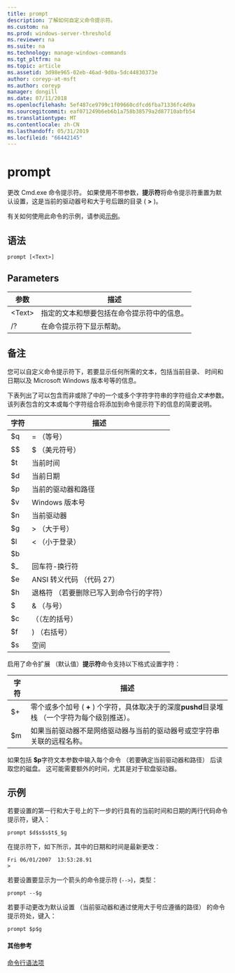 ```yaml
---
title: prompt
description: 了解如何自定义命令提示符。
ms.custom: na
ms.prod: windows-server-threshold
ms.reviewer: na
ms.suite: na
ms.technology: manage-windows-commands
ms.tgt_pltfrm: na
ms.topic: article
ms.assetid: 3d98e965-02eb-46ad-9d0a-5dc44830373e
author: coreyp-at-msft
ms.author: coreyp
manager: dongill
ms.date: 07/11/2018
ms.openlocfilehash: 5ef487ce9799c1f09660cdfcd6fba71336fc4d9a
ms.sourcegitcommit: eaf071249b6eb6b1a758b38579a2d87710abfb54
ms.translationtype: MT
ms.contentlocale: zh-CN
ms.lasthandoff: 05/31/2019
ms.locfileid: "66442145"
---
```

# <a name="prompt"></a>prompt



更改 Cmd.exe 命令提示符。 如果使用不带参数，**提示符**将命令提示符重置为默认设置，这是当前的驱动器号和大于号后跟的目录 ( **>** )。

有关如何使用此命令的示例，请参阅[示例](#BKMK_examples)。

## <a name="syntax"></a>语法

```
prompt [<Text>]
```

## <a name="parameters"></a>Parameters

|参数|描述|
|---------|-----------|
|\<Text>|指定的文本和想要包括在命令提示符中的信息。|
|/?|在命令提示符下显示帮助。|

## <a name="remarks"></a>备注

您可以自定义命令提示符下，若要显示任何所需的文本，包括当前目录、 时间和日期以及 Microsoft Windows 版本号等的信息。

下表列出了可以包含而非或除了中的一个或多个字符字符串的字符组合*文本*参数。 该列表包含的文本或每个字符组合将添加到命令提示符下的信息的简要说明。  

| 字符 |                                 描述                                 |
|-----------|-----------------------------------------------------------------------------|
|    $q     |                               = （等号）                                |
|    $$     |                               $ （美元符号）                               |
|    $t     |                                当前时间                                 |
|    $d     |                                当前日期                                 |
|    $p     |                           当前的驱动器和路径                            |
|    $v     |                           Windows 版本号                            |
|    $n     |                                当前驱动器                                |
|    $g     |                            > （大于号）                            |
|    $l     |                             < （小于登录）                              |
|    $b     |                                                                             |
|    $_     |                               回车符-换行符                                |
|    $e     |                         ANSI 转义代码 （代码 27）                          |
|    $h     | 退格符 （若要删除已写入到命令行的字符） |
|    $     |                                & （与号）                                |
|    $c     |                            （（左的括号）                             |
|    $f     |                            ) （右括号）                            |
|    $s     |                                    空间                                    |

启用了命令扩展 （默认值）**提示符**命令支持以下格式设置字符：  

|字符|描述|
|---------|-----------|
|$+|零个或多个加号 ( **+** ) 个字符，具体取决于的深度**pushd**目录堆栈 （一个字符为每个级别推送）。|
|$m|如果当前驱动器不是网络驱动器与当前的驱动器号或空字符串关联的远程名称。|

如果包括 **$p**字符文本参数中输入每个命令 （若要确定当前驱动器和路径） 后读取您的磁盘。 这可能需要额外的时间，尤其是对于软盘驱动器。

## <a name="BKMK_examples"></a>示例

若要设置的第一行和大于号上的下一步的行具有的当前时间和日期的两行代码命令提示符，键入：
```
prompt $d$s$s$t$_$g 
```
在提示符下，如下所示，其中的日期和时间是最新更改：
```
Fri 06/01/2007  13:53:28.91
>
```
若要设置要显示为一个箭头的命令提示符 (`-->`)，类型：
```
prompt --$g
```
若要手动更改为默认设置 （当前驱动器和通过使用大于号应遵循的路径） 的命令提示符处，键入：
```
prompt $p$g
```

#### <a name="additional-references"></a>其他参考

[命令行语法项](command-line-syntax-key.md)